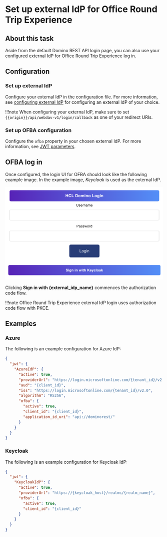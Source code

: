 # Set up external IdP for Office Round Trip Experience

## About this task

Aside from the default Domino REST API login page, you can also use your configured external IdP for Office Round Trip Experience log in.

## Configuration

### Set up external IdP

Configure your external IdP in the configuration file. For more information, see [configuring external IdP](../IdP/index.md) for configuring an external IdP of your choice.

!!!note
    When configuring your external IdP, make sure to set `{{origin}}/api/webdav-v1/login/callback` as one of your redirect URIs.

### Set up OFBA configuration

Configure the `ofba` property in your chosen external IdP. For more information, see [JWT parameters](../../references/parameters.md#jwt-parameters).

## OFBA log in

Once configured, the login UI for OFBA should look like the following example image. In the example image, *Keycloak* is used as the external IdP. 

![OFBA external IdP login UI](../../assets/images/OfbaExternalIdp.png)

Clicking **Sign in with {external_idp_name}** commences the authorization code flow.

!!!note
    Office Round Trip Experience external IdP login uses authorization code flow with PKCE.

## Examples

### Azure

The following is an example configuration for Azure IdP:

```json
{
  "jwt": {
    "AzureIdP": {
      "active": true,
      "providerUrl": "https://login.microsoftonline.com/{tenant_id}/v2.0/.well-known/openid-configuration",
      "aud": "{client_id}",
      "iss": "https://login.microsoftonline.com/{tenant_id}/v2.0",
      "algorithm": "RS256",
      "ofba": {
        "active": true,
        "client_id": "{client_id}",
        "application_id_uri": "api://dominorest/"
      }
    }
  }
}
```

### Keycloak

The following is an example configuration for Keycloak IdP:

```json
{
  "jwt": {
    "KeycloakIdP": {
      "active": true,
      "providerUrl": "https://{keycloak_host}/realms/{realm_name}",
      "ofba": {
        "active": true,
        "client_id": "{client_id}"
      }
    }
  }
}
```
